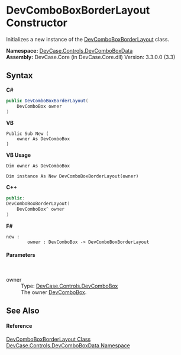 # DevComboBoxBorderLayout Constructor 
 

Initializes a new instance of the <a href="T_DevCase_Controls_DevComboBoxData_DevComboBoxBorderLayout">DevComboBoxBorderLayout</a> class.

**Namespace:**&nbsp;<a href="N_DevCase_Controls_DevComboBoxData">DevCase.Controls.DevComboBoxData</a><br />**Assembly:**&nbsp;DevCase.Core (in DevCase.Core.dll) Version: 3.3.0.0 (3.3)

## Syntax

**C#**<br />
``` C#
public DevComboBoxBorderLayout(
	DevComboBox owner
)
```

**VB**<br />
``` VB
Public Sub New ( 
	owner As DevComboBox
)
```

**VB Usage**<br />
``` VB Usage
Dim owner As DevComboBox

Dim instance As New DevComboBoxBorderLayout(owner)
```

**C++**<br />
``` C++
public:
DevComboBoxBorderLayout(
	DevComboBox^ owner
)
```

**F#**<br />
``` F#
new : 
        owner : DevComboBox -> DevComboBoxBorderLayout
```


#### Parameters
&nbsp;<dl><dt>owner</dt><dd>Type: <a href="T_DevCase_Controls_DevComboBox">DevCase.Controls.DevComboBox</a><br />The owner <a href="T_DevCase_Controls_DevComboBox">DevComboBox</a>.</dd></dl>

## See Also


#### Reference
<a href="T_DevCase_Controls_DevComboBoxData_DevComboBoxBorderLayout">DevComboBoxBorderLayout Class</a><br /><a href="N_DevCase_Controls_DevComboBoxData">DevCase.Controls.DevComboBoxData Namespace</a><br />
